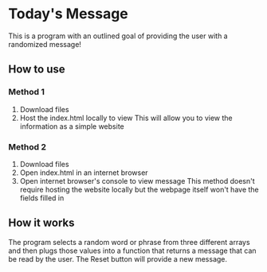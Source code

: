 # Today's Message

This is a program with an outlined goal of providing the user with a randomized message! 

## How to use
### Method 1
1. Download files
2. Host the index.html locally to view
This will allow you to view the information as a simple website 

### Method 2
1. Download files
2. Open index.html in an internet browser
3. Open internet browser's console to view message
This method doesn't require hosting the website locally but the webpage itself won't have the fields filled in

## How it works
The program selects a random word or phrase from three different arrays and then plugs those values into a function that returns a message that can be read by the user. The Reset button will provide a new message.
